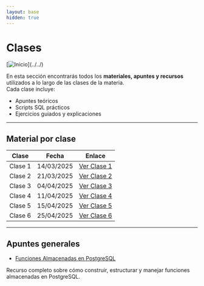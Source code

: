```yaml
---
layout: base
hidden: true
---
```


# Clases

[![Inicio](https://img.shields.io/badge/Inicio-232323?style=for-the-badge&logo=data:image/svg%2bxml;base64,PD94bWwg...)](../../)

En esta sección encontrarás todos los **materiales, apuntes y recursos** utilizados a lo largo de las clases de la materia.  
Cada clase incluye:  
- Apuntes teóricos  
- Scripts SQL prácticos  
- Ejercicios guiados y explicaciones  

---

## Material por clase

| Clase  | Fecha       | Enlace          |
|--------|-------------|-----------------|
| Clase 1 | 14/03/2025 | [Ver Clase 1](./clase1) |
| Clase 2 | 21/03/2025 | [Ver Clase 2](./clase2) |
| Clase 3 | 04/04/2025 | [Ver Clase 3](./clase3) |
| Clase 4 | 11/04/2025 | [Ver Clase 4](./clase4) |
| Clase 5 | 15/04/2025 | [Ver Clase 5](./clase5) |
| Clase 6 | 25/04/2025 | [Ver Clase 6](./clase6) |

---

## Apuntes generales

- [Funciones Almacenadas en PostgreSQL](./funciones.md)

Recurso completo sobre cómo construir, estructurar y manejar funciones almacenadas en PostgreSQL.